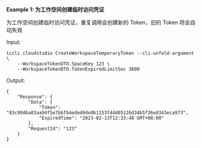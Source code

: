 **Example 1: 为工作空间创建临时访问凭证**

为工作空间创建临时访问凭证，重复调用会创建新的 Token，旧的 Token 将会自动失效

Input: 

```
tccli cloudstudio CreateWorkspaceTemporaryToken --cli-unfold-argument  \
    --WorkspaceTokenDTO.SpaceKey 123 \
    --WorkspaceTokenDTO.TokenExpiredLimitSec 3600
```

Output: 
```
{
    "Response": {
        "Data": {
            "Token": "83c99d6a03aa94f5e7bbfb4eded0de0b1153f44d05126d34b5f36e8343eca973",
            "ExpiredTime": "2023-02-13T12:33:48 GMT+08:00"
        },
        "RequestId": "123"
    }
}
```

